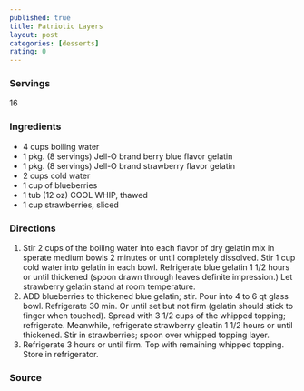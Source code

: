 ```yaml
---
published: true
title: Patriotic Layers
layout: post
categories: [desserts]
rating: 0
---
```

### Servings
16

### Ingredients
- 4 cups boiling water
- 1 pkg. (8 servings) Jell-O brand berry blue flavor gelatin
- 1 pkg. (8 servings) Jell-O brand strawberry flavor gelatin
- 2 cups cold water
- 1 cup of blueberries
- 1 tub (12 oz) COOL WHIP, thawed
- 1 cup strawberries, sliced

### Directions
1. Stir 2 cups of the boiling water into each flavor of dry gelatin mix in sperate medium bowls 2 minutes or until completely dissolved.  Stir 1 cup cold water into gelatin in each bowl.   Refrigerate blue gelatin 1 1/2 hours or until thickened (spoon drawn through leaves definite impression.)  Let strawberry gelatin stand at room temperature.
2. ADD blueberries to thickened blue gelatin; stir.  Pour into 4 to 6 qt glass bowl.  Refrigerate 30 min.  Or until set but not firm (gelatin should stick to finger when touched).  Spread with 3 1/2 cups of the whipped topping; refrigerate.  Meanwhile, refrigerate strawberry gleatin 1 1/2 hours or until thickened.  Stir in strawberries; spoon over whipped topping layer.
3. Refrigerate 3 hours or until firm.  Top with remaining whipped topping.  Store in refrigerator.

### Source

